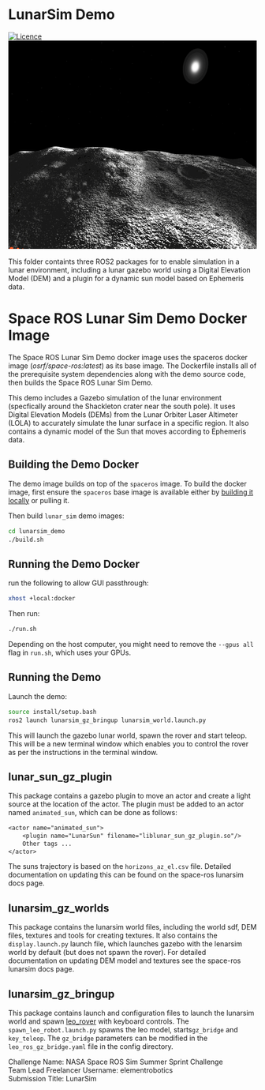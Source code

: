 # LunarSim Demo
[![Licence](https://img.shields.io/badge/License-Apache%202.0-blue.svg)](https://opensource.org/licenses/Apache-2.0)\
<img src="./LunarSim.png" alt="Alt text" width="692" height="422">

This folder containts three ROS2 packages for to enable simulation in a lunar environment, including a lunar gazebo world using a Digital Elevation Model (DEM) and a plugin for a dynamic sun model based on Ephemeris data.

# Space ROS Lunar Sim Demo Docker Image

The Space ROS Lunar Sim Demo docker image uses the spaceros docker image (*osrf/space-ros:latest*) as its base image.
The Dockerfile installs all of the prerequisite system dependencies along with the demo source code, then builds the Space ROS Lunar Sim Demo.

This demo includes a Gazebo simulation of the lunar environment (specfically around the Shackleton crater near the south pole). It uses
Digital Elevation Models (DEMs) from the Lunar Orbiter Laser Altimeter (LOLA) to accurately simulate the lunar surface in a specific region. It also contains a dynamic model of the Sun that moves according to Ephemeris data.  

## Building the Demo Docker

The demo image builds on top of the `spaceros` image.
To build the docker image, first ensure the `spaceros` base image is available either by [building it locally](https://github.com/space-ros/space-ros) or pulling it.

Then build `lunar_sim` demo images:

```bash
cd lunarsim_demo
./build.sh
```

## Running the Demo Docker

run the following to allow GUI passthrough:
```bash
xhost +local:docker
```

Then run:

```bash
./run.sh
```

Depending on the host computer, you might need to remove the ```--gpus all``` flag in ```run.sh```, which uses your GPUs.

## Running the Demo

Launch the demo:

```bash
source install/setup.bash
ros2 launch lunarsim_gz_bringup lunarsim_world.launch.py
```

This will launch the gazebo lunar world, spawn the rover and start teleop. This will be a new terminal window which enables you to control the rover as per the instructions in the terminal window.


## lunar_sun_gz_plugin
This package contains a gazebo plugin to move an actor and create a light source at the location of the actor. 
The plugin must be added to an actor named `animated_sun`, which can be done as follows:
```
<actor name="animated_sun">
    <plugin name="LunarSun" filename="liblunar_sun_gz_plugin.so"/>
    Other tags ...
</actor>
```
The suns trajectory is based on the `horizons_az_el.csv` file. Detailed documentation on updating this can be found on the space-ros lunarsim docs page.

## lunarsim_gz_worlds
This package contains the lunarsim world files, including the world sdf, DEM files, textures and tools for creating textures. It also contains the `display.launch.py` launch file, which launches gazebo with the lenarsim world by default (but does not spawn the rover). For detailed documentation on updating DEM model and textures see the space-ros lunarsim docs page.

## lunarsim_gz_bringup
This package contains launch and configuration files to launch the lunarsim world and spawn [leo_rover](https://github.com/LeoRover) with keyboard controls. The `spawn_leo_robot.launch.py` spawns the leo model, starts`gz_bridge` and `key_teleop`. The `gz_bridge` parameters can be modified in the `leo_ros_gz_bridge.yaml` file in the config directory.

Challenge Name: NASA Space ROS Sim Summer Sprint Challenge \
Team Lead Freelancer Username: elementrobotics \
Submission Title: LunarSim